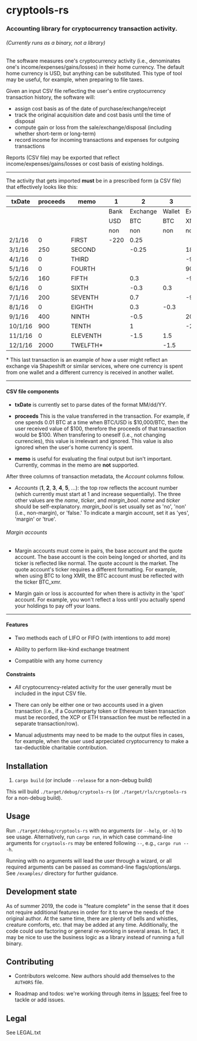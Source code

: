 # cryptools-rs

### Accounting library for cryptocurrency transaction activity.

###### (Currently runs as a binary, not a library)

The software measures one's cryptocurrency activity (i.e., denominates one's income/expenses/gains/losses) in their home currency.
The default home currency is USD, but anything can be substituted.
This type of tool may be useful, for example, when preparing to file taxes.

Given an input CSV file reflecting the user's entire cryptocurrency transaction history, the software will:

* assign cost basis as of the date of purchase/exchange/receipt
* track the original acquisition date and cost basis until the time of disposal
* compute gain or loss from the sale/exchange/disposal (including whether short-term or long-term)
* record income for incoming transactions and expenses for outgoing transactions

Reports (CSV file) may be exported that reflect income/expenses/gains/losses or cost basis of existing holdings.

---

The activity that gets imported **must** be in a prescribed form (a CSV file) that effectively looks like this:


|txDate |proceeds|memo    |1     |2       |3      |4       |5           |
|-------|--------|--------|------|--------|-------|--------|------------|
|       |        |        |Bank  |Exchange|Wallet |Exchange|Simplewallet|
|       |        |        |USD   |BTC     |BTC    |XMR     |XMR         |
|       |        |        |non   |non     |non    |non     |non         |
|2/1/16 |0       |FIRST   |-220  |0.25    |       |        |            |
|3/1/16 |250     |SECOND  |      |-0.25   |       |180     |            |
|4/1/16 |0       |THIRD   |      |        |       |-90     |90          |
|5/1/16 |0       |FOURTH  |      |        |       |90      |-90         |
|5/2/16 |160     |FIFTH   |      |0.3     |       |-90     |            |
|6/1/16 |0       |SIXTH   |      |-0.3    |0.3    |        |            |
|7/1/16 |200     |SEVENTH |      |0.7     |       |-90     |            |
|8/1/16 |0       |EIGHTH  |      |0.3     |-0.3   |        |            |
|9/1/16 |400     |NINTH   |      |-0.5    |       |200     |            |
|10/1/16|900     |TENTH   |      |1       |       |-200    |            |
|11/1/16|0       |ELEVENTH|      |-1.5    |1.5    |        |            |
|12/1/16|2000    |TWELFTH*|      |        |-1.5   |        |400         |

\* This last transaction is an example of how a user might reflect an exchange via Shapeshift or similar services, where one currency is spent from one wallet and a different currency is received in another wallet.

---

#### CSV file components

* **txDate** is currently set to parse dates of the format MM/dd/YY.

* **proceeds** This is the value transferred in the transaction.
For example, if one spends 0.01 BTC at a time when BTC/USD is $10,000/BTC, then the user received value of $100, therefore the proceeds of that transaction would be $100.
When transfering to oneself (i.e.,  not changing currencies), this value is irrelevant and ignored.
This value is also ignored when the user's home currency is spent.

* **memo** is useful for evaluating the final output but isn't important.
Currently, commas in the memo are **not** supported.

After three columns of transaction metadata, the *Account* columns follow.

* *Accounts* (**1**, **2**, **3**, **4**, **5**, ...): the top row reflects the account number (which currently must start at 1 and increase sequentially).
The three other values are the *name*, *ticker*, and *margin_bool*.
*name* and *ticker* should be self-explanatory.
*margin_bool* is set usually set as 'no', 'non' (i.e., non-margin), or 'false.'
To indicate a margin account, set it as 'yes', 'margin' or 'true'.

###### Margin accounts

* Margin accounts must come in pairs, the base account and the quote account.
The base account is the coin being longed or shorted, and its ticker is reflected like normal.
The quote account is the market.
The quote account's ticker requires a different formatting.
For example, when using BTC to long XMR, the BTC account must be reflected with the ticker BTC_xmr.

* Margin gain or loss is accounted for when there is activity in the 'spot' account.
For example, you won't reflect a loss until you actually spend your holdings to pay off your loans.

---

#### Features

* Two methods each of LIFO or FIFO (with intentions to add more)

* Ability to perform like-kind exchange treatment

* Compatible with any home currency

#### Constraints

* *All* cryptocurrency-related activity for the user generally must be included in the input CSV file.

* There can only be either one or two accounts used in a given transaction (i.e., if a Counterparty token or Ethereum token transaction must be recorded, the XCP or ETH transaction fee must be reflected in a separate transaction/row).

* Manual adjustments may need to be made to the output files in cases, for example, when the user used aprpeciated cryptocurrency to make a tax-deductible charitable contribution.

## Installation

1. `cargo build` (or include `--release` for a non-debug build)

This will build `./target/debug/cryptools-rs` (or `./target/rls/cryptools-rs` for a non-debug build).

## Usage

Run `./target/debug/cryptools-rs` with no arguments (or `--help`, or `-h`) to see usage.
Alternatively, run `cargo run`, in which case command-line arguments for `cryptools-rs` may be entered following `--`, e.g., `cargo run -- -h`.

Running with no arguments will lead the user through a wizard, or all required arguments can be passed as command-line flags/options/args.
See `/examples/` directory for further guidance.

## Development state

As of summer 2019, the code is "feature complete" in the sense that it does not require additional features in order for it to serve the needs of the original author.
At the same time, there are plenty of bells and whistles, creature comforts, etc. that may be added at any time.
Additionally, the code could use factoring or general re-working in several areas.
In fact, it may be nice to use the business logic as a library instead of running a full binary.

## Contributing

* Contributors welcome. New authors should add themselves to the `AUTHORS` file.

* Roadmap and todos: we're working through items in [Issues](https://github.com/scoobybejesus/cryptools-rs/issues); feel free to tackle or add issues.

## Legal

See LEGAL.txt

